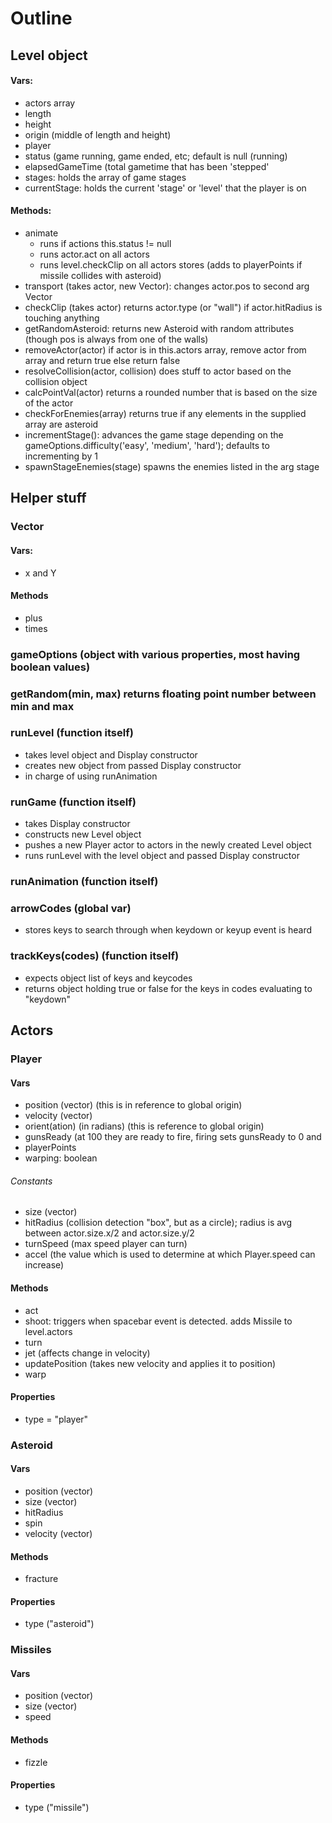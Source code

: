 # Outline
## Level object
#### Vars:
* actors array
* length
* height
* origin (middle of length and height)
* player
* status (game running, game ended, etc; default is null (running)
* elapsedGameTime (total gametime that has been 'stepped'
* stages: holds the array of game stages
* currentStage: holds the current 'stage' or 'level' that the player is on

#### Methods:
* animate  
  * runs if actions this.status != null
  * runs actor.act on all actors
  * runs level.checkClip on all actors stores (adds to playerPoints if missile collides with asteroid)
* transport (takes actor, new Vector): changes actor.pos to second arg Vector
* checkClip (takes actor) returns actor.type (or "wall") if actor.hitRadius is touching anything   
* getRandomAsteroid: returns new Asteroid with random attributes (though pos is always from one of the walls)
* removeActor(actor) if actor is in this.actors array, remove actor from array and return true else return false
* resolveCollision(actor, collision) does stuff to actor based on the collision object
* calcPointVal(actor) returns a rounded number that is based on the size of the actor
* checkForEnemies(array) returns true if any elements in the supplied array are asteroid
* incrementStage(): advances the game stage depending on the gameOptions.difficulty('easy', 'medium', 'hard'); defaults to incrementing by 1
* spawnStageEnemies(stage) spawns the enemies listed in the arg stage

## Helper stuff
### Vector
#### Vars:
* x and Y
#### Methods
* plus
* times
### gameOptions (object with various properties, most having boolean values)
### getRandom(min, max) returns floating point number between min and max

### runLevel (function itself)
* takes level object and Display constructor
* creates new object from passed Display constructor
* in charge of using runAnimation

### runGame (function itself)
* takes Display constructor
* constructs new Level object 
* pushes a new Player actor to actors in the newly created Level object
* runs runLevel with the level object and passed Display constructor


### runAnimation (function itself)
### arrowCodes (global var)
* stores keys to search through when keydown or keyup event is heard
### trackKeys(codes) (function itself)
* expects object list of keys and keycodes
* returns object holding true or false for the keys in codes evaluating to "keydown"

## Actors

### Player
#### Vars
* position (vector) (this is in reference to global origin)
* velocity (vector) 
* orient(ation) (in radians) (this is reference to global origin)
* gunsReady (at 100 they are ready to fire, firing sets gunsReady to 0 and 
* playerPoints
* warping: boolean
###### Constants
* size (vector)
* hitRadius (collision detection "box", but as a circle); radius is avg between actor.size.x/2 and actor.size.y/2
* turnSpeed (max speed player can turn)
* accel (the value which is used to determine at which Player.speed can increase)
#### Methods
* act
* shoot: triggers when spacebar event is detected. adds Missile to level.actors
* turn
* jet (affects change in velocity)
* updatePosition (takes new velocity and applies it to position)
* warp
#### Properties
* type = "player"

### Asteroid
#### Vars
* position (vector)
* size (vector)
* hitRadius
* spin 
* velocity (vector)
#### Methods
* fracture
#### Properties
* type ("asteroid")

### Missiles
#### Vars
* position (vector)
* size (vector)
* speed
#### Methods
* fizzle
#### Properties
* type ("missile")

